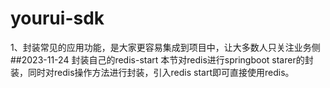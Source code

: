 # yourui-sdk
1、封装常见的应用功能，是大家更容易集成到项目中，让大多数人只关注业务侧
##2023-11-24 封装自己的redis-start
  本节对redis进行springboot starer的封装，同时对redis操作方法进行封装，引入redis start即可直接使用redis。
